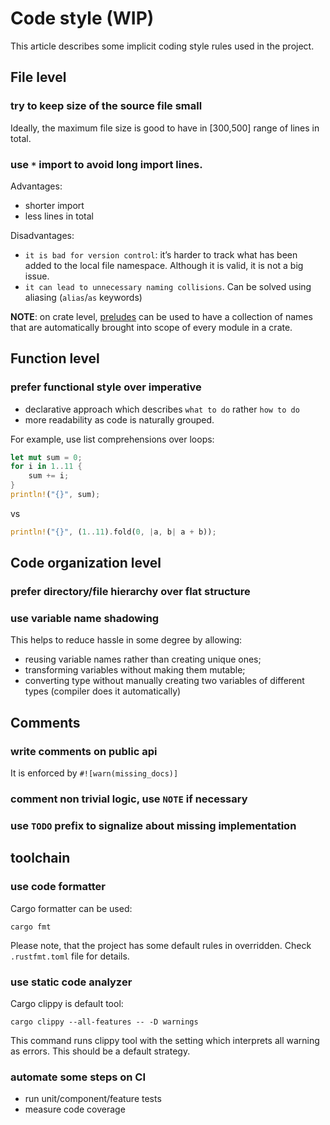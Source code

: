 # Code style (WIP)

This article describes some implicit coding style rules used in the project.

## File level


### try to keep size of the source file small

Ideally, the maximum file size is good to have in [300,500] range of lines in total.


### use `*` import to avoid long import lines.

Advantages:
* shorter import
* less lines in total

Disadvantages:
* `it is bad for version control`: it’s harder to track what has been added to the local file namespace.
  Although it is valid, it is not a big issue.
* `it can lead to unnecessary naming collisions`.  Can be solved using aliasing (`alias`/`as` keywords)

__NOTE__: on crate level, [preludes](https://doc.rust-lang.org/beta/reference/names/preludes.html) can be used to have a
collection of names that are automatically brought into scope of every module in a crate.

## Function level


### prefer functional style over imperative

- declarative approach which describes `what to do` rather `how to do`
- more readability as code is naturally grouped.

For example, use list comprehensions over loops:
```rust
let mut sum = 0;
for i in 1..11 {
    sum += i;
}
println!("{}", sum);
```
  vs

```rust
println!("{}", (1..11).fold(0, |a, b| a + b));
```

## Code organization level


### prefer directory/file hierarchy over flat structure


### use variable name shadowing

This helps to reduce hassle in some degree by allowing:
- reusing variable names rather than creating unique ones;
- transforming variables without making them mutable;
- converting type without manually creating two variables of different types (compiler does it automatically)


## Comments


### write comments on public api

It is enforced by `#![warn(missing_docs)]`


### comment non trivial logic, use `NOTE` if necessary


### use `TODO` prefix to signalize about missing implementation


## toolchain


### use code formatter

Cargo formatter can be used:

    cargo fmt

Please note, that the project has some default rules in overridden. Check `.rustfmt.toml` file for details.


### use static code analyzer

Cargo clippy is default tool:

    cargo clippy --all-features -- -D warnings

This command runs clippy tool with the setting which interprets all warning as errors. This should be a default strategy.


### automate some steps on CI

- run unit/component/feature tests
- measure code coverage

